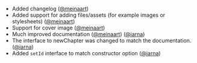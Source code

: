 * Added changelog ([@meinaart](https://github.com/meinaart))
* Added support for adding files/assets (for example images or stylesheets) ([@meinaart](https://github.com/meinaart))
* Support for cover image ([@meinaart](https://github.com/meinaart))
* Much improved documentation ([@meinaart](https://github.com/meinaart)) ([@iarna](https://github.com/iarna))
* The interface to newChapter was changed to match the documentation. ([@iarna](https://github.com/iarna))
* Added `setId` interface to match constructor option ([@iarna](https://github.com/iarna))
